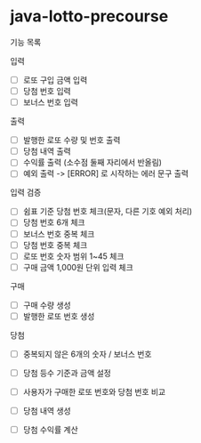 # java-lotto-precourse

기능 목록

입력
- [ ] 로또 구입 금액 입력
- [ ] 당첨 번호 입력
- [ ] 보너스 번호 입력

출력
- [ ] 발행한 로또 수량 및 번호 출력
- [ ] 당첨 내역 출력
- [ ] 수익률 출력 (소수점 둘째 자리에서 반올림)
- [ ] 예외 출력 -> [ERROR] 로 시작하는 에러 문구 출력

입력 검증
- [ ] 쉼표 기준 당첨 번호 체크(문자, 다른 기호 예외 처리)
- [ ] 당첨 번호 6개 체크
- [ ] 보너스 번호 중복 체크
- [ ] 당첨 번호 중복 체크
- [ ] 로또 번호 숫자 범위 1~45 체크
- [ ] 구매 금액 1,000원 단위 입력 체크

구매
- [ ] 구매 수량 생성
- [ ] 발행한 로또 번호 생성

당첨
- [ ] 중복되지 않은 6개의 숫자 / 보너스 번호
- [ ] 당첨 등수 기준과 금액 설정
- [ ] 사용자가 구매한 로또 번호와 당첨 번호 비교
- [ ] 당첨 내역 생성
- [ ] 당첨 수익률 계산



